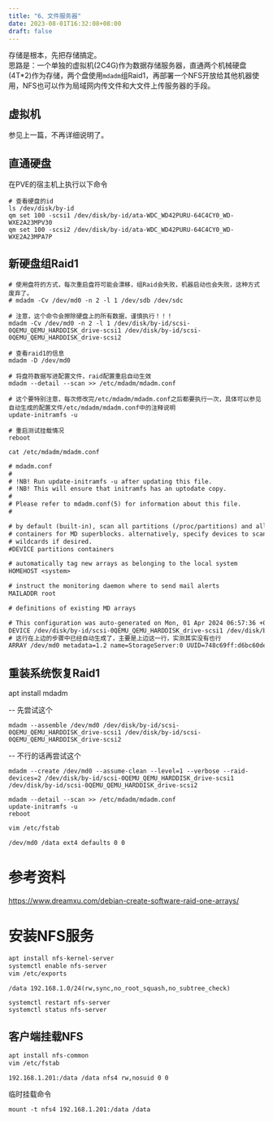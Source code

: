 ```yaml
---
title: "6、文件服务器"
date: 2023-08-01T16:32:08+08:00
draft: false
---
```


存储是根本，先把存储搞定。  
思路是：一个单独的虚拟机(2C4G)作为数据存储服务器，直通两个机械硬盘(4T*2)作为存储，两个盘使用`mdadm`组Raid1，再部署一个NFS开放给其他机器使用，NFS也可以作为局域网内传文件和大文件上传服务器的手段。
<!--more-->

## 虚拟机
参见上一篇，不再详细说明了。


## 直通硬盘

在PVE的宿主机上执行以下命令
``` shell
# 查看硬盘的id
ls /dev/disk/by-id
qm set 100 -scsi1 /dev/disk/by-id/ata-WDC_WD42PURU-64C4CY0_WD-WXE2A23MPV30
qm set 100 -scsi2 /dev/disk/by-id/ata-WDC_WD42PURU-64C4CY0_WD-WXE2A23MPA7P
```

## 新硬盘组Raid1


``` shell
# 使用盘符的方式，每次重启盘符可能会漂移，组Raid会失败，机器启动也会失败，这种方式废弃了。
# mdadm -Cv /dev/md0 -n 2 -l 1 /dev/sdb /dev/sdc

# 注意，这个命令会擦除硬盘上的所有数据，谨慎执行！！！
mdadm -Cv /dev/md0 -n 2 -l 1 /dev/disk/by-id/scsi-0QEMU_QEMU_HARDDISK_drive-scsi1 /dev/disk/by-id/scsi-0QEMU_QEMU_HARDDISK_drive-scsi2

# 查看raid1的信息
mdadm -D /dev/md0

# 将盘符数据写进配置文件，raid配置重启自动生效
mdadm --detail --scan >> /etc/mdadm/mdadm.conf

# 这个要特别注意，每次修改完/etc/mdadm/mdadm.conf之后都要执行一次，具体可以参见自动生成的配置文件/etc/mdadm/mdadm.conf中的注释说明
update-initramfs -u

# 重启测试挂载情况
reboot
```


```
cat /etc/mdadm/mdadm.conf
```

``` txt
# mdadm.conf
#
# !NB! Run update-initramfs -u after updating this file.
# !NB! This will ensure that initramfs has an uptodate copy.
#
# Please refer to mdadm.conf(5) for information about this file.
#

# by default (built-in), scan all partitions (/proc/partitions) and all
# containers for MD superblocks. alternatively, specify devices to scan, using
# wildcards if desired.
#DEVICE partitions containers

# automatically tag new arrays as belonging to the local system
HOMEHOST <system>

# instruct the monitoring daemon where to send mail alerts
MAILADDR root

# definitions of existing MD arrays

# This configuration was auto-generated on Mon, 01 Apr 2024 06:57:36 +0000 by mkconf
DEVICE /dev/disk/by-id/scsi-0QEMU_QEMU_HARDDISK_drive-scsi1 /dev/disk/by-id/scsi-0QEMU_QEMU_HARDDISK_drive-scsi2
# 这行在上边的步骤中已经自动生成了，主要是上边这一行，实测其实没有也行
ARRAY /dev/md0 metadata=1.2 name=StorageServer:0 UUID=748c69ff:d6bc60de:0899c43e:88dab0a3 
```





## 重装系统恢复Raid1
apt install mdadm


-- 先尝试这个
``` shell
mdadm --assemble /dev/md0 /dev/disk/by-id/scsi-0QEMU_QEMU_HARDDISK_drive-scsi1 /dev/disk/by-id/scsi-0QEMU_QEMU_HARDDISK_drive-scsi2
```

-- 不行的话再尝试这个
``` shell
mdadm --create /dev/md0 --assume-clean --level=1 --verbose --raid-devices=2 /dev/disk/by-id/scsi-0QEMU_QEMU_HARDDISK_drive-scsi1 /dev/disk/by-id/scsi-0QEMU_QEMU_HARDDISK_drive-scsi2
```


``` shell
mdadm --detail --scan >> /etc/mdadm/mdadm.conf
update-initramfs -u
reboot
```

``` bash
vim /etc/fstab
```

```
/dev/md0 /data ext4 defaults 0 0
```


# 参考资料
https://www.dreamxu.com/debian-create-software-raid-one-arrays/


# 安装NFS服务
``` bash
apt install nfs-kernel-server
systemctl enable nfs-server
vim /etc/exports
```

```
/data 192.168.1.0/24(rw,sync,no_root_squash,no_subtree_check)
```

```
systemctl restart nfs-server
systemctl status nfs-server
```


## 客户端挂载NFS

``` bash
apt install nfs-common
vim /etc/fstab
```

```
192.168.1.201:/data /data nfs4 rw,nosuid 0 0
```

临时挂载命令
```
mount -t nfs4 192.168.1.201:/data /data
```